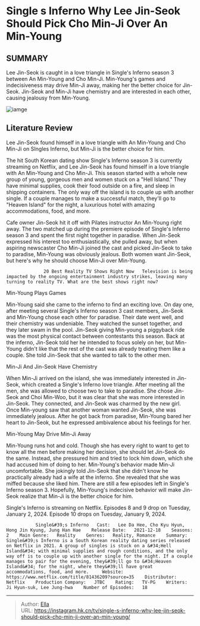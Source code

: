 # Single s Inferno Why Lee Jin-Seok Should Pick Cho Min-Ji Over An Min-Young


## SUMMARY 



  Lee Jin-Seok is caught in a love triangle in Single&#39;s Inferno season 3 between An Min-Young and Cho Min-Ji.   Min-Young&#39;s games and indecisiveness may drive Min-Ji away, making her the better choice for Jin-Seok.   Jin-Seok and Min-Ji have chemistry and are interested in each other, causing jealousy from Min-Young.  

![iamge](https://static1.srcdn.com/wordpress/wp-content/uploads/2024/01/single-s-inferno-why-lee-jin-seok-should-pick-cho-min-ji-over-an-min-young.jpg)

## Literature Review
Lee Jin-Seok found himself in a love triangle with An Min-Young and Cho Min-Ji on SIngles Inferno, but Min-Ji is the better choice for him. 




The hit South Korean dating show Single&#39;s Inferno season 3 is currently streaming on Netflix, and Lee Jin-Seok has found himself in a love triangle with An Min-Young and Cho Min-Ji. This season started with a whole new group of young, gorgeous men and women stuck on a &#34;Hell Island.&#34; They have minimal supplies, cook their food outside on a fire, and sleep in shipping containers. The only way off the island is to couple up with another single. If a couple manages to make a successful match, they&#39;ll go to &#34;Heaven Island&#34; for the night, a luxurious hotel with amazing accommodations, food, and more.




Cafe owner Jin-Seok hit it off with Pilates instructor An Min-Young right away. The two matched up during the premiere episode of Single&#39;s Inferno season 3 and spent the first night together in paradise. When Jin-Seok expressed his interest too enthusiastically, she pulled away, but when aspiring newscaster Cho Min-Ji joined the cast and picked Jin-Seok to take to paradise, Min-Young was obviously jealous. Both women want Jin-Seok, but here&#39;s why he should choose Min-Ji over Min-Young.

                  20 Best Reality TV Shows Right Now   Television is being impacted by the ongoing entertainment industry strikes, leaving many turning to reality TV. What are the best shows right now?    


 Min-Young Plays Games 
          

Min-Young said she came to the inferno to find an exciting love. On day one, after meeting several Single&#39;s Inferno season 3 cast members, Jin-Seok and Min-Young chose each other for paradise. Their date went well, and their chemistry was undeniable. They watched the sunset together, and they later swam in the pool. Jin-Seok giving Min-young a piggyback ride was the most physical contact between contestants this season. Back at the inferno, Jin-Seok told her he intended to focus solely on her, but Min-Young didn&#39;t like that the rest of the cast was already treating them like a couple. She told Jin-Seok that she wanted to talk to the other men. 






 Min-Ji And Jin-Seok Have Chemistry 


 
When Min-Ji arrived on the island, she was immediately interested in Jin-Seok, which created a Single&#39;s Inferno love triangle. After meeting all the men, she was allowed to choose two to take to paradise. She chose Jin-Seok and Choi Min-Woo, but it was clear that she was more interested in Jin-Seok. They connected, and Jin-Seok was charmed by the new girl. Once Min-young saw that another woman wanted Jin-Seok, she was immediately jealous. After he got back from paradise, Min-Young bared her heart to Jin-Seok, but he expressed ambivalence about his feelings for her.



 Min-Young May Drive Min-Ji Away 
          

Min-Young runs hot and cold. Though she has every right to want to get to know all the men before making her decision, she should let Jin-Seok do the same. Instead, she pressured him and tried to lock him down, which she had accused him of doing to her. Min-Young&#39;s behavior made Min-Ji uncomfortable. She jokingly told Jin-Seok that she didn&#39;t know he practically already had a wife at the inferno. She revealed that she was miffed because she liked him. There are still a few episodes left in Single&#39;s Inferno season 3. Hopefully, Min-Young&#39;s indecisive behavior will make Jin-Seok realize that Min-Ji is the better choice for him.






Single&#39;s Inferno is streaming on Netflix. Episodes 8 and 9 drop on Tuesday, January 2, 2024. Episode 10 drops on Tuesday, January 9, 2024.




               Single&#39;s Inferno   Cast:   Lee Da Hee, Cho Kyu Hyun, Hong Jin Kyung, Jung Han Hae    Release Date:   2021-12-18    Seasons:   2    Main Genre:   Reality    Genres:   Reality, Romance    Summary:   Single&#39;s Inferno is a South Korean reality dating series released on Netflix in 2021. A group of singles is stuck on a &#34;Hell Island&#34; with minimal supplies and rough conditions, and the only way off is to couple up with another single for the night. If a couple manages to pair for the evening, they&#39;ll go to &#34;Heaven Island&#34; for the night, where they&#39;ll have great accommodations, food, and more.     Website:   https://www.netflix.com/title/81436209?source=35    Distributor:   Netflix    Production Company:   JTBC    Rating:   TV-PG    Writers:   Ji Hyun-suk, Lee Jung-hwa    Number of Episodes:   18      

---

> Author: [Ella](https://instagram.hk.cn/)  
> URL: https://instagram.hk.cn/tv/single-s-inferno-why-lee-jin-seok-should-pick-cho-min-ji-over-an-min-young/  


